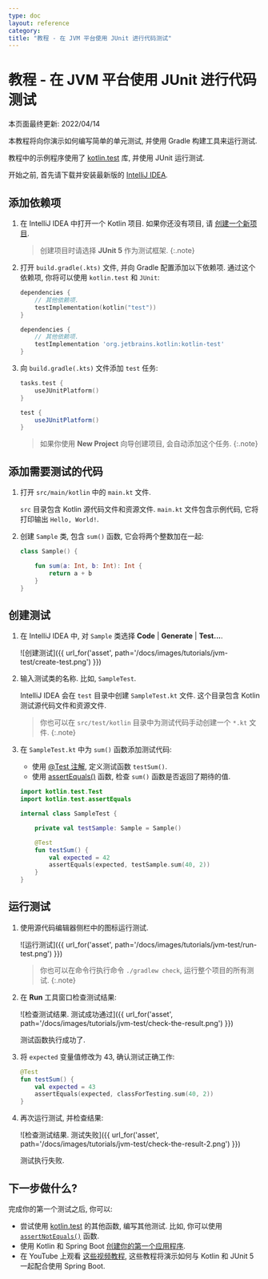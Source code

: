 ```yaml
---
type: doc
layout: reference
category:
title: "教程 - 在 JVM 平台使用 JUnit 进行代码测试"
---
```


# 教程 - 在 JVM 平台使用 JUnit 进行代码测试

本页面最终更新: 2022/04/14

本教程将向你演示如何编写简单的单元测试, 并使用 Gradle 构建工具来运行测试.

教程中的示例程序使用了 [kotlin.test](https://kotlinlang.org/api/latest/kotlin.test/index.html) 库, 并使用 JUnit 运行测试.

开始之前, 首先请下载并安装最新版的 [IntelliJ IDEA](https://www.jetbrains.com/idea/download/index.html).

## 添加依赖项

1. 在 IntelliJ IDEA 中打开一个 Kotlin 项目. 如果你还没有项目, 请 [创建一个新项目](jvm-get-started.html#create-an-application).

   > 创建项目时请选择 **JUnit 5** 作为测试框架.
   {:.note}

2. 打开 `build.gradle(.kts)` 文件, 并向 Gradle 配置添加以下依赖项. 通过这个依赖项, 你将可以使用 `kotlin.test` 和 `JUnit`:

   <div class="multi-language-sample" data-lang="kotlin">
   <div class="sample" markdown="1" mode="kotlin" theme="idea" data-lang="kotlin" data-highlight-only>
   
   ```kotlin
   dependencies {
       // 其他依赖项.
       testImplementation(kotlin("test"))
   }
   ```
   
   </div>
   </div>
   
   <div class="multi-language-sample" data-lang="groovy">
   <div class="sample" markdown="1" mode="groovy" theme="idea" data-lang="groovy">
   
   ```groovy
   dependencies {
       // 其他依赖项.
       testImplementation 'org.jetbrains.kotlin:kotlin-test'
   }
   ```
   
   </div>
   </div>

3. 向 `build.gradle(.kts)` 文件添加 `test` 任务:

   <div class="multi-language-sample" data-lang="kotlin">
   <div class="sample" markdown="1" mode="kotlin" theme="idea" data-lang="kotlin" data-highlight-only>
   
   ```kotlin
   tasks.test {
       useJUnitPlatform()
   }
   ```
   
   </div>
   </div>
   
   <div class="multi-language-sample" data-lang="groovy">
   <div class="sample" markdown="1" mode="groovy" theme="idea" data-lang="groovy">
   
   ```groovy
   test {
       useJUnitPlatform()
   }
   ```
   
   </div>
   </div>

   > 如果你使用 **New Project** 向导创建项目, 会自动添加这个任务.
   {:.note}

## 添加需要测试的代码

1. 打开 `src/main/kotlin` 中的 `main.kt` 文件.

   `src` 目录包含 Kotlin 源代码文件和资源文件. `main.kt` 文件包含示例代码, 它将打印输出 `Hello, World!`.

2. 创建 `Sample` 类, 包含 `sum()` 函数, 它会将两个整数加在一起:

   ```kotlin
   class Sample() {

       fun sum(a: Int, b: Int): Int {
           return a + b
       }
   }
   ```

## 创建测试

1. 在 IntelliJ IDEA 中, 对 `Sample` 类选择 **Code** \| **Generate** \| **Test...**.

   ![创建测试]({{ url_for('asset', path='/docs/images/tutorials/jvm-test/create-test.png') }})

3. 输入测试类的名称. 比如, `SampleTest`.

   IntelliJ IDEA 会在 `test` 目录中创建 `SampleTest.kt` 文件. 这个目录包含 Kotlin 测试源代码文件和资源文件.

   > 你也可以在 `src/test/kotlin` 目录中为测试代码手动创建一个 `*.kt` 文件.
   {:.note}

4. 在 `SampleTest.kt` 中为 `sum()` 函数添加测试代码:

   * 使用 [@Test 注解](https://kotlinlang.org/api/latest/kotlin.test/kotlin.test/-test/index.html), 定义测试函数 `testSum()`.
   * 使用 [assertEquals()](https://kotlinlang.org/api/latest/kotlin.test/kotlin.test/assert-equals.html) 函数, 检查 `sum()` 函数是否返回了期待的值.

   ```kotlin
   import kotlin.test.Test
   import kotlin.test.assertEquals

   internal class SampleTest {

       private val testSample: Sample = Sample()

       @Test
       fun testSum() {
           val expected = 42
           assertEquals(expected, testSample.sum(40, 2))
       }
   }
   ```

## 运行测试

1. 使用源代码编辑器侧栏中的图标运行测试.

   ![运行测试]({{ url_for('asset', path='/docs/images/tutorials/jvm-test/run-test.png') }})

   > 你也可以在命令行执行命令 `./gradlew check`, 运行整个项目的所有测试.
   {:.note}

2. 在 **Run** 工具窗口检查测试结果:

   ![检查测试结果. 测试成功通过]({{ url_for('asset', path='/docs/images/tutorials/jvm-test/check-the-result.png') }})

   测试函数执行成功了.

3. 将 `expected` 变量值修改为 43, 确认测试正确工作:

   ```kotlin
   @Test
   fun testSum() {
       val expected = 43
       assertEquals(expected, classForTesting.sum(40, 2))
   }
   ```

4. 再次运行测试, 并检查结果:

   ![检查测试结果. 测试失败]({{ url_for('asset', path='/docs/images/tutorials/jvm-test/check-the-result-2.png') }})

   测试执行失败.

## 下一步做什么?

完成你的第一个测试之后, 你可以:

* 尝试使用 [kotlin.test](https://kotlinlang.org/api/latest/kotlin.test/kotlin.test/) 的其他函数, 编写其他测试.
  比如, 你可以使用 [`assertNotEquals()`](https://kotlinlang.org/api/latest/kotlin.test/kotlin.test/assert-not-equals.html) 函数.
* 使用 Kotlin 和 Spring Boot [创建你的第一个应用程序](jvm-spring-boot-restful.html).
* 在 YouTube 上观看 [这些视频教程](https://www.youtube.com/playlist?list=PL6gx4Cwl9DGDPsneZWaOFg0H2wsundyGr),
  这些教程将演示如何与 Kotlin 和 JUnit 5 一起配合使用 Spring Boot.
